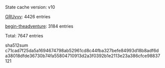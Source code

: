State cache version: v10

[GRUvvv](https://github.com/X33R00): 4426 entries

[begin-theadventure](https://github.com/begin-theadventure): 3184 entries

Total: 7647 entries

sha512sum c71cad7f25da5a1694674798ab52961cd8c44fba327befe84993d18b8adf6da38018dfde36730b74fa55804710913d2a3f0392b1e2113e23a386cfce98837121
